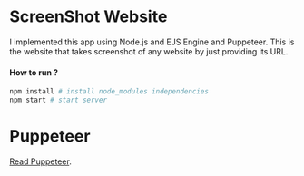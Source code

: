 # ScreenShot Website

I implemented this app using Node.js and EJS Engine and Puppeteer.
This is the website that takes screenshot of any website by just providing its URL.

#### How to run ?
```bash
npm install # install node_modules independencies
npm start # start server
```


# Puppeteer
[Read Puppeteer](https://www.npmjs.com/package/puppeteer).

